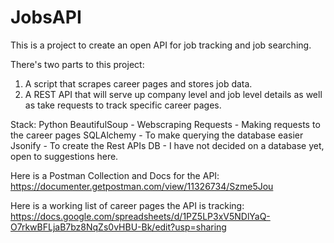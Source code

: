 # JobsAPI
This is a project to create an open API for job tracking and job searching.

There's two parts to this project:
1. A script that scrapes career pages and stores job data.
2. A REST API that will serve up company level and job level details as well as take requests to track specific career pages.

Stack:
Python
  BeautifulSoup - Webscraping
  Requests - Making requests to the career pages
  SQLAlchemy - To make querying the database easier
  Jsonify - To create the Rest APIs
 DB - I have not decided on a database yet, open to suggestions here.
  
Here is a Postman Collection and Docs for the API:
https://documenter.getpostman.com/view/11326734/Szme5Jou

Here is a working list of career pages the API is tracking:
https://docs.google.com/spreadsheets/d/1PZ5LP3xV5NDlYaQ-O7rkwBFLjaB7bz8NqZs0vHBU-Bk/edit?usp=sharing

